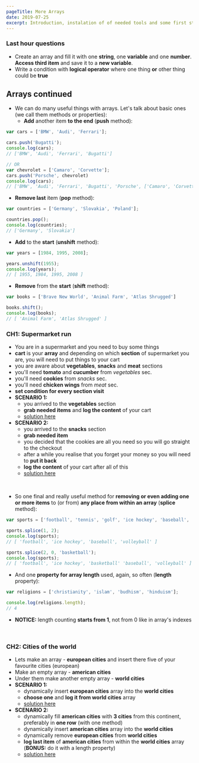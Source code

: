 ```yaml
---
pageTitle: More Arrays
date: 2019-07-25
excerpt: Introduction, instalation of of needed tools and some first steps to the land of Variables.
---
```


### Last hour questions
* Create an array and fill it with one **string**, one **variable** and one **number**. **Access third item** and save it to a **new variable**.
* Write a condition with **logical operator** where one thing **or** other thing could be **true**

## Arrays continued
* We can do many useful things with arrays. Let's talk about basic ones (we call them methods or properties):
  *  **Add** another item **to the end** (**push** method):

````Javascript
var cars = ['BMW', 'Audi', 'Ferrari'];

cars.push('Bugatti');
console.log(cars);
// ['BMW', 'Audi', 'Ferrari', 'Bugatti']

// OR
var chevrolet = ['Camaro', 'Corvette'];
cars.push('Porsche', chevrolet)
console.log(cars);
// ['BMW', 'Audi', 'Ferrari', 'Bugatti', 'Porsche', ['Camaro', 'Corvette']]
````

  * **Remove last** item (**pop** method):

````Javascript
var countries = ['Germany', 'Slovakia', 'Poland'];

countries.pop();
console.log(countries);
// ['Germany', 'Slovakia']
````

  *  **Add** to the **start** (**unshift** method):

````Javascript
var years = [1984, 1995, 2008];

years.unshift(1955);
console.log(years);
// [ 1955, 1984, 1995, 2008 ]
````

  *  **Remove** from the **start** (**shift** method):

````Javascript
var books = ['Brave New World', 'Animal Farm', 'Atlas Shrugged']

books.shift();
console.log(books);
// [ 'Animal Farm', 'Atlas Shrugged' ]
````

### CH1: Supermarket run
* You are in a supermarket and you need to buy some things
* **cart** is your **array** and depending on which **section** of supermarket you are, you will need to put things to your cart
* you are aware about **vegetables**, **snacks** and **meat** sections
* you'll need **tomato** and **cucumber** from *vegetables* sec.
* you'll need **cookies** from *snacks* sec.
* you'll need **chicken wings** from *meat* sec.
* **set condition for every section visit**
* **SCENARIO 1:**
  * you arrived to the **vegetables** section
  * **grab needed items** and **log the content** of your cart
  *  [solution here](https://codepen.io/Phhunkhouse/pen/EqZEXZ)
* **SCENARIO 2:**
  * you arrived to the **snacks** section 
  * **grab needed item**
  * you decided that the cookies are all you need so you will go straight to the checkout
  * after a while you realise that you forget your money so you will need to **put it back**
  * **log the content** of your cart after all of this
  *  [solution here](https://codepen.io/Phhunkhouse/pen/YmNaOO)

<br>

  *  So one final and really useful method for **removing or even adding one or more items** to (or from) **any place from within an array** (**splice** method):

````Javascript
var sports = ['football', 'tennis', 'golf', 'ice hockey', 'baseball', 'volleyball'];

sports.splice(1, 2);
console.log(sports);
// [ 'football', 'ice hockey', 'baseball', 'volleyball' ]

sports.splice(2, 0, 'basketball');
console.log(sports);
// [ 'football', 'ice hockey', 'basketball' 'baseball', 'volleyball' ]
````

  *  And one **property for array length** used, again, so often (**length** property):

````Javascript
var religions = ['christianity', 'islam', 'budhism', 'hinduism'];

console.log(religions.length);
// 4
````

  *  **NOTICE:** length counting **starts from 1**, not from 0 like in array's indexes

<br>

### CH2: Cities of the world
* Lets make an array - **european cities** and insert there five of your favourite cities (european)
* Make an empty array - **american cities**
* Under them make another empty array - **world cities**
* **SCENARIO 1:**
  * dynamically insert **european cities** array into the **world cities**
  * **choose one** and **log it from world cities** array
  *  [solution here](https://codepen.io/Phhunkhouse/pen/PMWRrr)
* **SCENARIO 2:**
  * dynamically fill **american cities** with **3 cities** from this continent, preferably in **one row** (with one method)
  * dynamically insert **american cities** array into the **world cities**
  * dynamically remove **european cities** from **world cities**
  * **log last item** of **american cities** from within the **world cities** array (**BONUS:** do it with a length property)
  *  [solution here](https://codepen.io/Phhunkhouse/pen/zgNjvp)
<br>